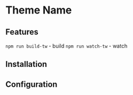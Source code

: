 # Theme Name

## Features
`npm run build-tw` - build 
`npm run watch-tw` - watch

## Installation

## Configuration

